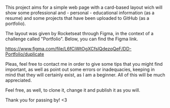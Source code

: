 This project aims for a simple web page with a card-based layout wich will show some professional and - personal - educational information (as a resume) and some projects that have been uploaded to GitHub (as a portfolio).

The layout was given by Rocketseat through Figma, in the context of a challenge called "Portfolio". Below, you can find the Figma link.

https://www.figma.com/file/L6fCiWtOgXCfslQdezqQeF/DD-Portfolio/duplicate

Pleas, feel free to contact me in order to give some tips that you might find important, as well as point out some errors or inadequacies, keeping in mind that they will certainly exist, as I am a beginner. All of this will be much appreciated.

Feel free, as well, to clone it, change it and publish it as you will.

Thank you for passing by! <3
